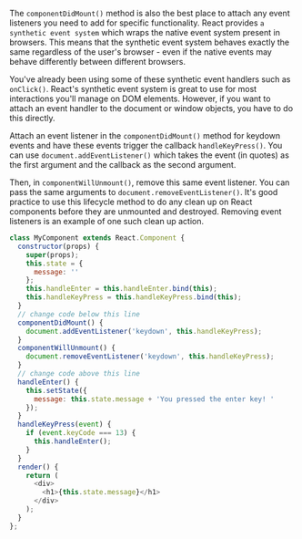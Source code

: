 
The `componentDidMount()` method is also the best place to attach any event listeners you need to add for specific functionality.
React provides `a synthetic event system` which wraps the native event system present in browsers. 
This means that the synthetic event system behaves exactly the same regardless of the user's browser - even if 
the native events may behave differently between different browsers.

You've already been using some of these synthetic event handlers such as `onClick()`. React's synthetic event system is 
great to use for most interactions you'll manage on DOM elements. However, if you want to attach an event handler to 
the document or window objects, you have to do this directly.

Attach an event listener in the `componentDidMount()` method for keydown events and have these events trigger the callback 
`handleKeyPress()`. You can use `document.addEventListener()` which takes the event (in quotes) as the first argument and 
the callback as the second argument.

Then, in `componentWillUnmount()`, remove this same event listener. You can pass the same arguments to 
`document.removeEventListener()`. It's good practice to use this lifecycle method to do any clean up on React components 
before they are unmounted and destroyed. Removing event listeners is an example of one such clean up action.

```js
class MyComponent extends React.Component {
  constructor(props) {
    super(props);
    this.state = {
      message: ''
    };
    this.handleEnter = this.handleEnter.bind(this);
    this.handleKeyPress = this.handleKeyPress.bind(this);
  }
  // change code below this line
  componentDidMount() {
    document.addEventListener('keydown', this.handleKeyPress);
  }
  componentWillUnmount() {
    document.removeEventListener('keydown', this.handleKeyPress);
  }
  // change code above this line
  handleEnter() {
    this.setState({
      message: this.state.message + 'You pressed the enter key! '
    });
  }
  handleKeyPress(event) {
    if (event.keyCode === 13) {
      this.handleEnter();
    }
  }
  render() {
    return (
      <div>
        <h1>{this.state.message}</h1>
      </div>
    );
  }
};
```
